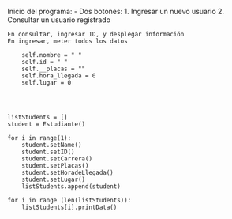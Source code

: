 Inicio del programa:
    - Dos botones:
        1. Ingresar un nuevo usuario
        2. Consultar un usuario registrado
    
    En consultar, ingresar ID, y desplegar información
    En ingresar, meter todos los datos 

        self.nombre = " "
        self.id = " "
        self.__placas = ""
        self.hora_llegada = 0
        self.lugar = 0



    
    listStudents = []
    student = Estudiante()

    for i in range(1):
        student.setName()
        student.setID()
        student.setCarrera()
        student.setPlacas()
        student.setHoradeLlegada()
        student.setLugar()
        listStudents.append(student)

    for i in range (len(listStudents)):
        listStudents[i].printData()